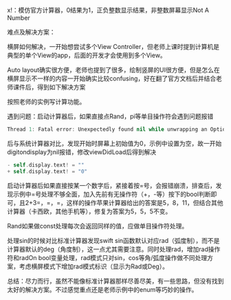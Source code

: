 x!：模仿官方计算器，0结果为1，正负整数显示结果，非整数屏幕显示Not A Number



难点及解决方案：

横屏如何解决，一开始想尝试多个View Controller，但老师上课时提到计算机是典型的单个View的app，后面的开发才会使用到多个View。

Auto layout确实很方便，老师也提到了很多，绘制竖屏的UI很方便，但是怎么在横屏显示不一样的内容一开始确实比较confusing，好在翻了官方文档后并结合老师课件后，得到如下解决方案



按照老师的实例写计算功能。

遇到问题：启动计算器后，如果直接点Rand，pi等单目操作符会遇到问题报错

```swift
Thread 1: Fatal error: Unexpectedly found nil while unwrapping an Optional value
```

后与系统计算器对比，发现开始时屏幕上初始值为0，示例中设置为空，故一开始digitondisplay为nil报错，修改viewDidLoad后得到解决

```swift
- self.display.text! = ""
+ self.display.text! = "0"
```

启动计算器后如果直接按某一个数字后，紧接着按=号，会报错崩溃，排查后，发现示例中=号处理不够全面，加入先前有无操作符（+，-等）按下的bool判断即可，且2+3=，=，=，这样的操作苹果计算器给出的答案是5，8，11，但结合其他计算器（卡西欧，其他手机等），修复为答案为5，5，5不变。

Rand如果做const处理每次会返回同样的值，应做单目操作符处理。

处理sin的时候对比标准计算器发现swift sin函数默认对应rad（弧度制），而不是计算器默认的deg（角度制），这一点尤其需要注意。同时处理rad，增加rad操作符和radOn bool变量处理，rad模式只对sin，cos等角/弧度操作做不同处理方案，考虑横屏模式下增加rad模式标识（显示为Rad或Deg）。

总结：尽力而行，虽然不能像标准计算器那样尽善尽美，有一些思路，但没有找到太好的解决方案。不过感觉重点还是老师示例中的enum等巧妙的操作。